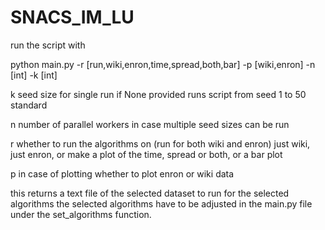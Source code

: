 # SNACS_IM_LU

run the script with

python main.py -r [run,wiki,enron,time,spread,both,bar] -p [wiki,enron] -n [int] -k [int]

k seed size for single run if None provided runs script from seed 1 to 50 standard

n number of parallel workers in case multiple seed sizes can be run

r whether to run the algorithms on (run for both wiki and enron) just wiki, just enron, or make a plot of the time, spread or both, or a bar plot

p in case of plotting whether to plot enron or wiki data

this returns a text file of the selected dataset to run for the selected algorithms
the selected algorithms have to be adjusted in the main.py file under the set_algorithms function.